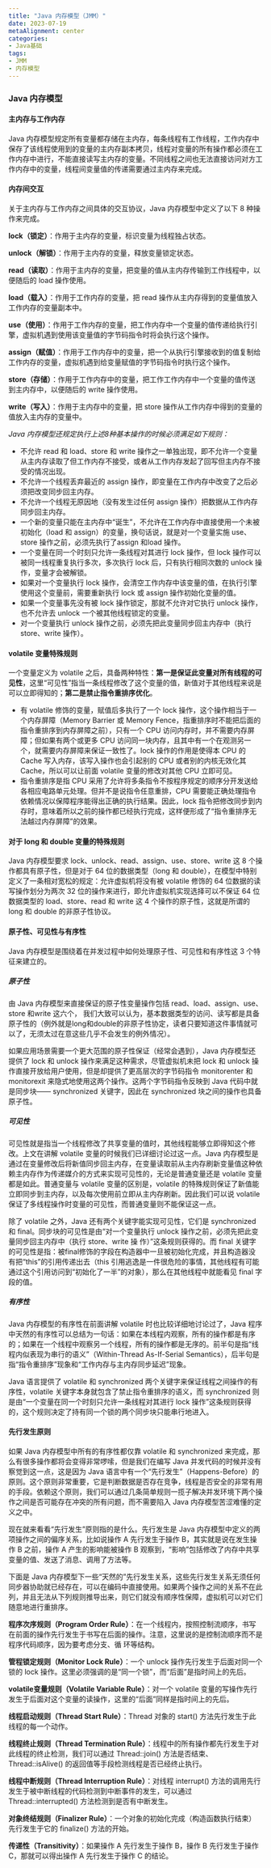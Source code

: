 ```yaml
---
title: "Java 内存模型（JMM）"
date: 2023-07-19
metaAlignment: center
categories:
- Java基础
tags:
- JMM
- 内存模型
---
```


<!--more-->

### Java 内存模型

#### 主内存与工作内存

Java 内存模型规定所有变量都存储在主内存，每条线程有工作线程，工作内存中保存了该线程使用到的变量的主内存副本拷贝，线程对变量的所有操作都必须在工作内存中进行，不能直接读写主内存的变量。不同线程之间也无法直接访问对方工作内存中的变量，线程间变量值的传递需要通过主内存来完成。

#### 内存间交互

关于主内存与工作内存之间具体的交互协议，Java 内存模型中定义了以下 8 种操作来完成。

**lock（锁定）**：作用于主内存的变量，标识变量为线程独占状态。

**unlock（解锁）**：作用于主内存的变量，释放变量锁定状态。

**read（读取）**：作用于主内存的变量，把变量的值从主内存传输到工作线程中，以便随后的 load 操作使用。

**load（载入）**：作用于工作内存的变量，把 read 操作从主内存得到的变量值放入工作内存的变量副本中。

**use（使用）**：作用于工作内存的变量，把工作内存中一个变量的值传递给执行引擎，虚拟机遇到使用该变量值的字节码指令时将会执行这个操作。

**assign（赋值）**：作用于工作内存中的变量，把一个从执行引擎接收到的值复制给工作内存的变量，虚拟机遇到给变量赋值的字节码指令时执行这个操作。

**store（存储）**：作用于工作内存中的变量，把工作工作内存中一个变量的值传送到主内存中，以便随后的 write 操作使用。

**write（写入）**：作用于主内存中的变量，把 store 操作从工作内存中得到的变量的值放入主内存的变量中。

*Java 内存模型还规定执行上述8种基本操作的时候必须满足如下规则：*
* 不允许 read 和 load、store 和 write 操作之一单独出现，即不允许一个变量从主内存读取了但工作内存不接受，或者从工作内存发起了回写但主内存不接受的情况出现。
* 不允许一个线程丢弃最近的 assign 操作，即变量在工作内存中改变了之后必须把改变同步回主内存。
* 不允许一个线程无原因地（没有发生过任何 assign 操作）把数据从工作内存同步回主内存。
* 一个新的变量只能在主内存中“诞生”，不允许在工作内存中直接使用一个未被初始化（load 和 assign）的变量，换句话说，就是对一个变量实施 use、store 操作之前，必须先执行了assign 和load 操作。
* 一个变量在同一个时刻只允许一条线程对其进行 lock 操作，但 lock 操作可以被同一线程重复执行多次，多次执行 lock 后，只有执行相同次数的 unlock 操作，变量才会被解锁。
* 如果对一个变量执行 lock 操作，会清空工作内存中该变量的值，在执行引擎使用这个变量前，需要重新执行 lock 或 assign 操作初始化变量的值。
* 如果一个变量事先没有被 lock 操作锁定，那就不允许对它执行 unlock 操作，也不允许去 unlock 一个被其他线程锁定的变量。
* 对一个变量执行 unlock 操作之前，必须先把此变量同步回主内存中（执行 store、write 操作）。

#### volatile 变量特殊规则

一个变量定义为 volatile 之后，具备两种特性：**第一是保证此变量对所有线程的可见性**，这里“可见性”指当一条线程修改了这个变量的值，新值对于其他线程来说是可以立即得知的；**第二是禁止指令重排序优化**。
* 有 volatile 修饰的变量，赋值后多执行了一个 lock 操作，这个操作相当于一个内存屏障（Memory Barrier 或 Memory Fence，指重排序时不能把后面的指令重排序到内存屏障之前），只有一个 CPU 访问内存时，并不需要内存屏障；但如果有两个或更多 CPU 访问同一块内存，且其中有一个在观测另一个，就需要内存屏障来保证一致性了。lock 操作的作用是使得本 CPU 的 Cache 写入内存，该写入操作也会引起别的 CPU 或者别的内核无效化其 Cache，所以可以让前面 volatile 变量的修改对其他 CPU 立即可见。
* 指令重排序是指 CPU 采用了允许将多条指令不按程序规定的顺序分开发送给各相应电路单元处理。但并不是说指令任意重排，CPU 需要能正确处理指令依赖情况以保障程序能得出正确的执行结果。因此，lock 指令把修改同步到内存时，意味着所以之前的操作都已经执行完成，这样便形成了“指令重排序无法越过内存屏障”的效果。

#### 对于 long 和 double 变量的特殊规则

Java 内存模型要求 lock、unlock、read、assign、use、store、write 这 8 个操作都具有原子性，但是对于 64 位的数据类型（long 和 double），在模型中特别定义了一条相对宽松的规定：允许虚拟机将没有被 volatile 修饰的 64 位数据的读写操作划分为两次 32 位的操作来进行，即允许虚拟机实现选择可以不保证 64 位数据类型的 load、store、read 和 write 这 4 个操作的原子性，这就是所谓的 long 和 double 的非原子性协议。

#### 原子性、可见性与有序性

Java 内存模型是围绕着在并发过程中如何处理原子性、可见性和有序性这 3 个特征来建立的。

##### 原子性
由 Java 内存模型来直接保证的原子性变量操作包括 read、load、assign、use、store 和write 这六个， 我们大致可以认为，基本数据类型的访问、读写都是具备原子性的（例外就是long和double的非原子性协定，读者只要知道这件事情就可以了，无须太过在意这些几乎不会发生的例外情况）。

如果应用场景需要一个更大范围的原子性保证（经常会遇到），Java 内存模型还提供了 lock 和 unlock 操作来满足这种需求，尽管虚拟机未把 lock 和 unlock 操作直接开放给用户使用，但是却提供了更高层次的字节码指令 monitorenter 和 monitorexit 来隐式地使用这两个操作。这两个字节码指令反映到 Java 代码中就是同步块—— synchronized 关键字，因此在 synchronized 块之间的操作也具备原子性。  

##### 可见性
可见性就是指当一个线程修改了共享变量的值时，其他线程能够立即得知这个修改。上文在讲解 volatile 变量的时候我们已详细讨论过这一点。Java 内存模型是通过在变量修改后将新值同步回主内存，在变量读取前从主内存刷新变量值这种依赖主内存作为传递媒介的方式来实现可见性的，无论是普通变量还是 volatile 变量都是如此。普通变量与 volatile 变量的区别是，volatile 的特殊规则保证了新值能立即同步到主内存，以及每次使用前立即从主内存刷新。因此我们可以说 volatile 保证了多线程操作时变量的可见性，而普通变量则不能保证这一点。

除了 volatile 之外，Java 还有两个关键字能实现可见性，它们是 synchronized 和 final。同步块的可见性是由“对一个变量执行 unlock 操作之前，必须先把此变量同步回主内存中（执行 store、write 操 作）”这条规则获得的。而 final 关键字的可见性是指：被final修饰的字段在构造器中一旦被初始化完成，并且构造器没有把“this”的引用传递出去（this 引用逃逸是一件很危险的事情，其他线程有可能通过这个引用访问到“初始化了一半”的对象），那么在其他线程中就能看见 final 字段的值。  

##### 有序性
Java 内存模型的有序性在前面讲解 volatile 时也比较详细地讨论过了，Java 程序中天然的有序性可以总结为一句话：如果在本线程内观察，所有的操作都是有序的；如果在一个线程中观察另一个线程，所有的操作都是无序的。前半句是指“线程内似表现为串行的语义”（Within-Thread As-If-Serial Semantics），后半句是指“指令重排序”现象和“工作内存与主内存同步延迟”现象。

Java 语言提供了 volatile 和 synchronized 两个关键字来保证线程之间操作的有序性，volatile 关键字本身就包含了禁止指令重排序的语义，而 synchronized 则是由“一个变量在同一个时刻只允许一条线程对其进行 lock 操作”这条规则获得的，这个规则决定了持有同一个锁的两个同步块只能串行地进入。

#### 先行发生原则
如果 Java 内存模型中所有的有序性都仅靠 volatile 和 synchronized 来完成，那么有很多操作都将会变得非常啰嗦，但是我们在编写 Java 并发代码的时候并没有察觉到这一点，这是因为 Java 语言中有一个“先行发生”（Happens-Before）的原则。这个原则非常重要，它是判断数据是否存在竞争，线程是否安全的非常有用的手段。依赖这个原则，我们可以通过几条简单规则一揽子解决并发环境下两个操作之间是否可能存在冲突的所有问题，而不需要陷入 Java 内存模型苦涩难懂的定义之中。  

现在就来看看“先行发生”原则指的是什么。先行发生是 Java 内存模型中定义的两项操作之间的偏序关系，比如说操作 A 先行发生于操作 B，其实就是说在发生操作 B 之前，操作 A 产生的影响能被操作 B 观察到，“影响”包括修改了内存中共享变量的值、发送了消息、调用了方法等。  

下面是 Java 内存模型下一些“天然的”先行发生关系，这些先行发生关系无须任何同步器协助就已经存在，可以在编码中直接使用。如果两个操作之间的关系不在此列，并且无法从下列规则推导出来，则它们就没有顺序性保障，虚拟机可以对它们随意地进行重排序。  

**程序次序规则（Program Order Rule）**：在一个线程内，按照控制流顺序，书写在前面的操作先行发生于书写在后面的操作。注意，这里说的是控制流顺序而不是程序代码顺序，因为要考虑分支、循 环等结构。

**管程锁定规则（Monitor Lock Rule）**：一个 unlock 操作先行发生于后面对同一个锁的 lock 操作。这里必须强调的是“同一个锁”，而“后面”是指时间上的先后。

**volatile变量规则（Volatile Variable Rule）**：对一个 volatile 变量的写操作先行发生于后面对这个变量的读操作，这里的“后面”同样是指时间上的先后。

**线程启动规则（Thread Start Rule）**：Thread 对象的 start() 方法先行发生于此线程的每一个动作。

**线程终止规则（Thread Termination Rule）**：线程中的所有操作都先行发生于对此线程的终止检测，我们可以通过 Thread::join() 方法是否结束、Thread::isAlive() 的返回值等手段检测线程是否已经终止执行。

**线程中断规则（Thread Interruption Rule）**：对线程 interrupt() 方法的调用先行发生于被中断线程的代码检测到中断事件的发生，可以通过 Thread::interrupted() 方法检测到是否有中断发生。

**对象终结规则（Finalizer Rule）**：一个对象的初始化完成（构造函数执行结束）先行发生于它的 finalize() 方法的开始。

**传递性（Transitivity）**：如果操作 A 先行发生于操作 B，操作 B 先行发生于操作 C，那就可以得出操作 A 先行发生于操作 C 的结论。